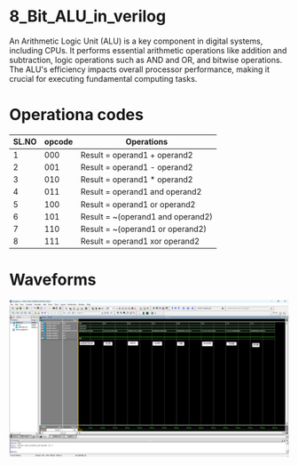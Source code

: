 # 8_Bit_ALU_in_verilog
An Arithmetic Logic Unit (ALU) is a key component in digital systems, including CPUs. It performs essential arithmetic operations like addition and subtraction, logic operations such as AND and OR, and bitwise operations. The ALU's efficiency impacts overall processor performance, making it crucial for executing fundamental computing tasks.


# Operationa codes 
| SL.NO | opcode | Operations|
|-------|--------|-----------------|
|1|000|Result = operand1 + operand2 |
|2|001|Result = operand1 - operand2 |
|3|010|Result = operand1 * operand2 |
|4|011|Result = operand1 and operand2 |
|5|100|Result = operand1 or operand2 |
|6|101|Result = ~(operand1 and operand2)|
|7|110|Result = ~(operand1 or operand2)|
|8|111|Result = operand1 xor operand2|

# Waveforms
![Sample Image](https://github.com/suryakiran69/8_Bit_ALU_in_verilog/blob/main/GRAPH.png)
